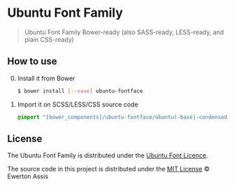 # Ubuntu Font Family

> Ubuntu Font Family Bower-ready (also SASS-ready, LESS-ready, and plain CSS-ready)

## How to use

0. Install it from Bower

   ```sh
   $ bower install [--save] ubuntu-fontface
   ```

1. Import it on SCSS/LESS/CSS source code

    ```css
    @import "[bower_components]/ubuntu-fontface/ubuntu(-base|-condensed|-mono)(.css|.less|.scss)";
    ```

## License

The Ubuntu Font Family is distributed under the [Ubuntu Font Licence](http://font.ubuntu.com/licence/).

The source code in this project is distributed under the [MIT License](http://ewerton-araujo.mit-license.org/) &copy; Ewerton Assis
